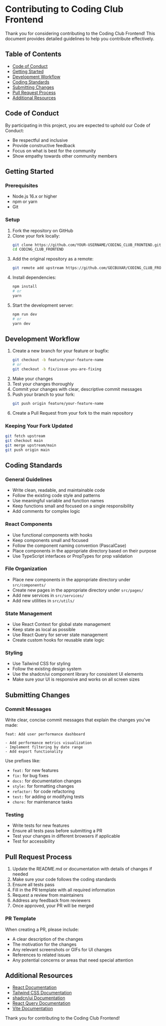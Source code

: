 # Contributing to Coding Club Frontend

Thank you for considering contributing to the Coding Club Frontend! This document provides detailed guidelines to help you contribute effectively.

## Table of Contents

- [Code of Conduct](#code-of-conduct)
- [Getting Started](#getting-started)
- [Development Workflow](#development-workflow)
- [Coding Standards](#coding-standards)
- [Submitting Changes](#submitting-changes)
- [Pull Request Process](#pull-request-process)
- [Additional Resources](#additional-resources)

## Code of Conduct

By participating in this project, you are expected to uphold our Code of Conduct:

- Be respectful and inclusive
- Provide constructive feedback
- Focus on what is best for the community
- Show empathy towards other community members

## Getting Started

### Prerequisites

- Node.js 16.x or higher
- npm or yarn
- Git

### Setup

1. Fork the repository on GitHub
2. Clone your fork locally:
   ```bash
   git clone https://github.com/YOUR-USERNAME/CODING_CLUB_FRONTEND.git
   cd CODING_CLUB_FRONTEND
   ```
3. Add the original repository as a remote:
   ```bash
   git remote add upstream https://github.com/GECBUXAR/CODING_CLUB_FRONTEND.git
   ```
4. Install dependencies:
   ```bash
   npm install
   # or
   yarn
   ```
5. Start the development server:
   ```bash
   npm run dev
   # or
   yarn dev
   ```

## Development Workflow

1. Create a new branch for your feature or bugfix:
   ```bash
   git checkout -b feature/your-feature-name
   # or
   git checkout -b fix/issue-you-are-fixing
   ```
2. Make your changes
3. Test your changes thoroughly
4. Commit your changes with clear, descriptive commit messages
5. Push your branch to your fork:
   ```bash
   git push origin feature/your-feature-name
   ```
6. Create a Pull Request from your fork to the main repository

### Keeping Your Fork Updated

```bash
git fetch upstream
git checkout main
git merge upstream/main
git push origin main
```

## Coding Standards

### General Guidelines

- Write clean, readable, and maintainable code
- Follow the existing code style and patterns
- Use meaningful variable and function names
- Keep functions small and focused on a single responsibility
- Add comments for complex logic

### React Components

- Use functional components with hooks
- Keep components small and focused
- Follow the component naming convention (PascalCase)
- Place components in the appropriate directory based on their purpose
- Use TypeScript interfaces or PropTypes for prop validation

### File Organization

- Place new components in the appropriate directory under `src/components/`
- Create new pages in the appropriate directory under `src/pages/`
- Add new services in `src/services/`
- Add new utilities in `src/utils/`

### State Management

- Use React Context for global state management
- Keep state as local as possible
- Use React Query for server state management
- Create custom hooks for reusable state logic

### Styling

- Use Tailwind CSS for styling
- Follow the existing design system
- Use the shadcn/ui component library for consistent UI elements
- Make sure your UI is responsive and works on all screen sizes

## Submitting Changes

### Commit Messages

Write clear, concise commit messages that explain the changes you've made:

```
feat: Add user performance dashboard

- Add performance metrics visualization
- Implement filtering by date range
- Add export functionality
```

Use prefixes like:
- `feat:` for new features
- `fix:` for bug fixes
- `docs:` for documentation changes
- `style:` for formatting changes
- `refactor:` for code refactoring
- `test:` for adding or modifying tests
- `chore:` for maintenance tasks

### Testing

- Write tests for new features
- Ensure all tests pass before submitting a PR
- Test your changes in different browsers if applicable
- Test for accessibility

## Pull Request Process

1. Update the README.md or documentation with details of changes if needed
2. Make sure your code follows the coding standards
3. Ensure all tests pass
4. Fill in the PR template with all required information
5. Request a review from maintainers
6. Address any feedback from reviewers
7. Once approved, your PR will be merged

### PR Template

When creating a PR, please include:

- A clear description of the changes
- The motivation for the changes
- Any relevant screenshots or GIFs for UI changes
- References to related issues
- Any potential concerns or areas that need special attention

## Additional Resources

- [React Documentation](https://reactjs.org/docs/getting-started.html)
- [Tailwind CSS Documentation](https://tailwindcss.com/docs)
- [shadcn/ui Documentation](https://ui.shadcn.com)
- [React Query Documentation](https://tanstack.com/query/latest)
- [Vite Documentation](https://vitejs.dev/guide/)

Thank you for contributing to the Coding Club Frontend!
